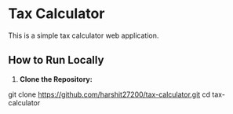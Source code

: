 # Tax Calculator

This is a simple tax calculator web application.

## How to Run Locally

1. **Clone the Repository:**


git clone https://github.com/harshit27200/tax-calculator.git
cd tax-calculator

